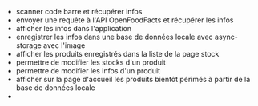 
- scanner code barre et récupérer infos
- envoyer une requête à l'API OpenFoodFacts et récupérer les infos
- afficher les infos dans l'application
- enregistrer les infos dans une base de données locale avec async-storage avec l'image
- afficher les produits enregistrés dans la liste de la page stock
- permettre de modifier les stocks d'un produit
- permettre de modifier les infos d'un produit
- afficher sur la page d'accueil les produits bientôt périmés à partir de la base de données locale
- 
